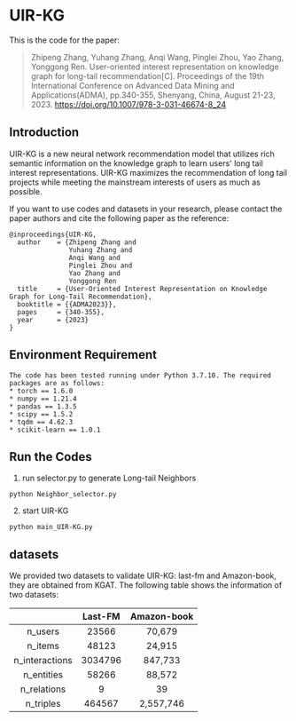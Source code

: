 # UIR-KG
This is the code for the paper:
>Zhipeng Zhang, Yuhang Zhang, Anqi Wang, Pinglei Zhou, Yao Zhang, Yonggong Ren. User-oriented interest representation on knowledge graph for long-tail recommendation[C]. Proceedings of the 19th International Conference on Advanced Data Mining and Applications(ADMA), pp.340-355, Shenyang, China, August 21-23, 2023. https://doi.org/10.1007/978-3-031-46674-8_24


## Introduction
UIR-KG is a new neural network recommendation model that utilizes rich semantic information on the knowledge graph to learn users' long tail interest representations. UIR-KG maximizes the recommendation of long tail projects while meeting the mainstream interests of users as much as possible.

If you want to use codes and datasets in your research, please contact the paper authors and cite the following paper as the reference:
```
@inproceedings{UIR-KG,
  author    = {Zhipeng Zhang and
               Yuhang Zhang and
               Anqi Wang and
               Pinglei Zhou and
               Yao Zhang and
               Yonggong Ren
  title     = {User-Oriented Interest Representation on Knowledge Graph for Long-Tail Recommendation},
  booktitle = {{ADMA2023}},
  pages     = {340-355},
  year      = {2023}
}
```


## Environment Requirement
```
The code has been tested running under Python 3.7.10. The required packages are as follows:
* torch == 1.6.0
* numpy == 1.21.4
* pandas == 1.3.5
* scipy == 1.5.2
* tqdm == 4.62.3
* scikit-learn == 1.0.1
```

## Run the Codes
1. run selector.py to generate Long-tail Neighbors
```
python Neighbor_selector.py
```
2. start UIR-KG
```
python main_UIR-KG.py
```


## datasets
We provided two datasets to validate UIR-KG: last-fm and Amazon-book, they are obtained from KGAT. The following table shows the information of two datasets:

|                | Last-FM |  Amazon-book  |
| :------------: | :-----: | :-----: |
|    n_users     |  23566  |  70,679   |
|    n_items     |  48123  |  24,915   |
| n_interactions | 3034796 | 847,733  |
|   n_entities   | 58266  | 88,572  |
|  n_relations   |    9    |   39    |
|   n_triples    | 464567  | 2,557,746 |

